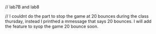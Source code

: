 // lab7B and lab8

// I couldnt do the part to stop the game at 20 bounces during the class thursday, instead I printhed a mmessage that says 20 bounces. I will add the feature to syop the game 20 bounce soon.
